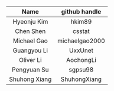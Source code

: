 | Name  | github handle |
|:---:|:---:|
| Hyeonju Kim | hkim89 |
| Chen Shen | csstat |
| Michael Gao | michaelgao2000 | 
| Guangyou Li | UxxUnet | 
| Oliver Li | AochongLi |
| Pengyuan Su | sgpsu98 |
| Shuhong Xiang | ShuhongXiang |